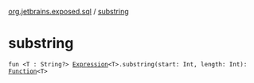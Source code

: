 [org.jetbrains.exposed.sql](index.md) / [substring](.)

# substring

`fun <T : String?> `[`Expression`](-expression/index.md)`<T>.substring(start: Int, length: Int): `[`Function`](-function/index.md)`<T>`